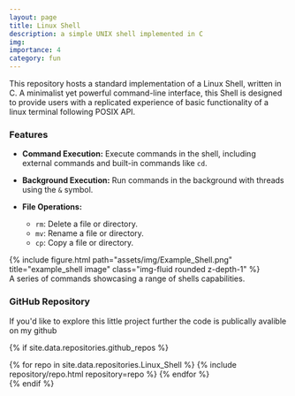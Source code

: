 ```yaml
---
layout: page
title: Linux Shell
description: a simple UNIX shell implemented in C
img:
importance: 4
category: fun
---
```


This repository hosts a standard implementation of a Linux Shell, written in C. A minimalist yet powerful command-line interface, this Shell is designed to provide users with a replicated experience of basic functionality of a linux terminal following POSIX API.


### Features
- **Command Execution:** Execute commands in the shell, including external commands and built-in commands like `cd`.


- **Background Execution:** Run commands in the background with threads using the `&` symbol.

- **File Operations:**
  - `rm`: Delete a file or directory.
  - `mv`: Rename a file or directory.
  - `cp`: Copy a file or directory.

<div class="row justify-content-sm-center">
    <div class="col-sm-8 mt-3 mt-md-0">
        {% include figure.html path="assets/img/Example_Shell.png" title="example_shell image" class="img-fluid rounded z-depth-1" %}
    </div>
</div>
<div class="caption">
    A series of commands showcasing a range of shells capabilities.
</div>

### GitHub Repository

If you'd like to explore this little project further the code is publically avalible on my github


{% if site.data.repositories.github_repos %}
<div class="repositories d-flex flex-wrap flex-md-row flex-column justify-content-between align-items-center">
  {% for repo in site.data.repositories.Linux_Shell %}
    {% include repository/repo.html repository=repo %}
  {% endfor %}
</div>
{% endif %}
